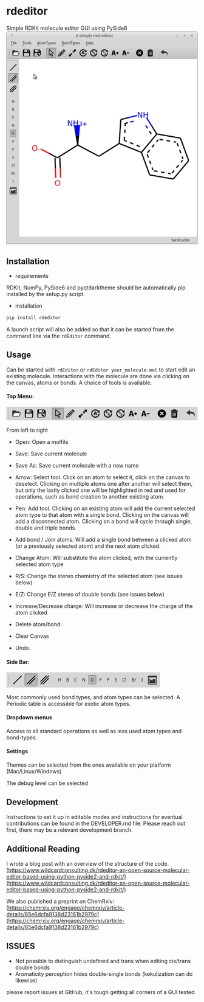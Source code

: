 # rdeditor

Simple RDKit molecule editor GUI using PySide6
![rdeditor, the RDKit molecule editor](./Screenshots/Main_window.png)

## Installation

- requirements

RDKit, NumPy, PySide6 and pyqtdarktheme should be automatically pip installed by the setup.py script.

- installation

```bash
pip install rdeditor

```

A launch script will also be added so that it can be started from the command line via the `rdEditor` command.

## Usage

Can be started with `rdEditor` or `rdEditor your_molecule.mol` to start edit an existing molecule.
Interactions with the molecule are done via clicking on the canvas, atoms or bonds. A choice of tools is available.

#### Top Menu:

![top menu of rdeditor, the RDKit molecule editor](./Screenshots/Top_Menu.png)

From left to right

- Open: Open a molfile
- Save: Save current molecule
- Save As: Save current molecule with a new name

- Arrow: Select tool. Click on an atom to select it, click on the canvas to deselect. Clicking on multiple atoms one after another will select them, but only the lastly clicked one will be highlighted in red and used for operations, such as bond creation to another existing atom.
- Pen: Add tool. Clicking on an existing atom will add the current selected atom type to that atom with a single bond. Clicking on the canvas will add a disconnected atom. Clicking on a bond will cycle through single, double and triple bonds.
- Add bond / Join atoms: Will add a single bond between a clicked atom (or a previously selected atom) and the next atom clicked.
- Change Atom: Will substitute the atom clicked, with the currently selected atom type
- R/S: Change the stereo chemistry of the selected atom (see issues below)
- E/Z: Change E/Z stereo of double bonds (see issues below)
- Increase/Decrease charge: Will increase or decrease the charge of the atom clicked
- Delete atom/bond:
- Clear Canvas
- Undo.

#### Side Bar:

![top menu of rdeditor, the RDKit molecule editor](./Screenshots/Side_bar.png)

Most commonly used bond types, and atom types can be selected. A Periodic table is accessible for exotic atom types.

#### Dropdown menus

Access to all standard operations as well as less used atom types and bond-types.

#### Settings

Themes can be selected from the ones available on your platform (Mac/Linux/Windows)

The debug level can be selected

## Development

Instructions to set it up in editable modes and instructions for eventual contributions can be found in the DEVELOPER.md file.
Please reach out first, there may be a relevant development branch.

## Additional Reading

I wrote a blog post with an overview of the structure of the code.
[https://www.wildcardconsulting.dk/rdeditor-an-open-source-molecular-editor-based-using-python-pyside2-and-rdkit/](https://www.wildcardconsulting.dk/rdeditor-an-open-source-molecular-editor-based-using-python-pyside2-and-rdkit/)

We also published a preprint on ChemRxiv: [https://chemrxiv.org/engage/chemrxiv/article-details/65e6dcfa9138d23161b2979c](https://chemrxiv.org/engage/chemrxiv/article-details/65e6dcfa9138d23161b2979c)

## ISSUES

- Not possible to distinguish undefined and trans when editing cis/trans double bonds
- Aromaticity perception hides double-single bonds (kekulization can do likewise)

please report issues at GitHub, it's tough getting all corners of a GUI tested.
